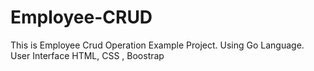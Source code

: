 # Employee-CRUD

This is Employee Crud Operation Example Project. Using Go Language. User Interface HTML, CSS , Boostrap
